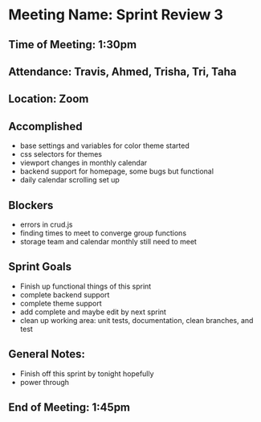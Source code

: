 # Meeting Name: Sprint Review 3

## Time of Meeting: 1:30pm

## Attendance: Travis, Ahmed, Trisha, Tri, Taha

## Location: Zoom

## Accomplished
 - base settings and variables for color theme started
 - css selectors for themes
 - viewport changes in monthly calendar
 - backend support for homepage, some bugs but functional
 - daily calendar scrolling set up

## Blockers
 - errors in crud.js
 - finding times to meet to converge group functions
 - storage team and calendar monthly still need to meet

## Sprint Goals
 - Finish up functional things of this sprint
 - complete backend support
 - complete theme support
 - add complete and maybe edit by next sprint
 - clean up working area: unit tests, documentation, clean branches, and test

## General Notes:
 - Finish off this sprint by tonight hopefully
 - power through

## End of Meeting: 1:45pm

